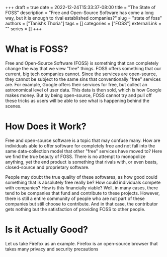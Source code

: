 +++ 
draft = true 
date = 2022-12-24T15:33:37-08:00 
title = "The State of FOSS" 
description = "Free and Open-Source Software has come a long way, but it is enough to rival established companies?" 
slug = "state of foss" 
authors = ["Tanishk Thoria"] 
tags = [] 
categories = ["FOSS"] 
externalLink = "" 
series = [] 
+++

# What is FOSS?
   Free and Open-Source Software (FOSS) is something that can completely change
the way that we view "free" things. FOSS offers something that our current, big
tech companies cannot. Since the services are open-source, they cannot
be subject to the same sins that conventionally "free" services are. For 
example, Google offers their services for free, but collect an astronomical
level of user data. This data is then sold, which is how Google makes money. 
But by being open-source, FOSS cannot try and pull off these tricks as users 
will be able to see what is happening behind the scenes.

# How Does it Work?
   Free and open-source software is a topic that may confuse many. How are 
individuals able to offer software for completely free and not fall into 
the same data-collection model that other "free" services have moved to?
Here we find the true beauty of FOSS. There is no attempt to monopolize anything,
yet the end product is something that rivals with, or even beats, closed-source
and proprietary software. 

   People may doubt the true quality of these softwares, as how good could 
something that is absolutely free really be? How could individuals compete
with companies? How is this financially viable? Well, in many cases, there
tend to be companies that fund and contribute to these projects. However,
there is still a entire community of people who are not part of these companies 
but still choose to contribute. And in that case, the contributor gets nothing but 
the satisfaction of providing FOSS to other people. 

# Is it Actually Good?

   Let us take Firefox as an example. Firefox is an open-source browser that 
takes many privacy and security precautions 

